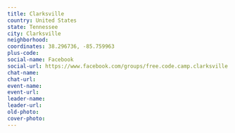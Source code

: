```yaml
---
title: Clarksville
country: United States
state: Tennessee
city: Clarksville
neighborhood: 
coordinates: 38.296736, -85.759963
plus-code:
social-name: Facebook
social-url: https://www.facebook.com/groups/free.code.camp.clarksville.TN
chat-name:
chat-url:
event-name:
event-url:
leader-name:
leader-url:
old-photo: 
cover-photo:
---
```

